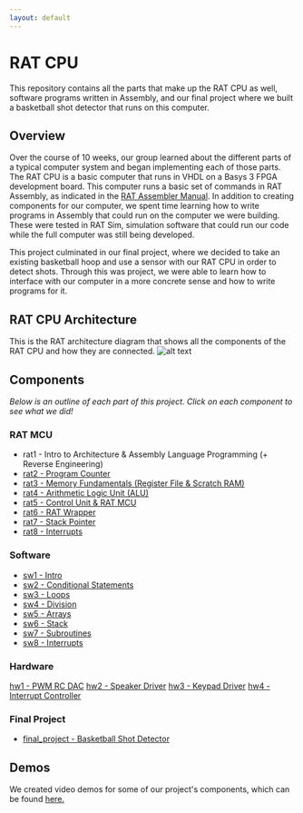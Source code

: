 ```yaml
---
layout: default
---
```


# RAT CPU
This repository contains all the parts that make up the RAT CPU as well, software programs written in Assembly, and our final project where we built a basketball shot detector that runs on this computer.

## Overview
Over the course of 10 weeks, our group learned about the different parts of a typical computer system and began implementing each of those parts. The RAT CPU is a basic computer that runs in VHDL on a Basys 3 FPGA development board. This computer runs a basic set of commands in RAT Assembly, as indicated in the [RAT Assembler Manual][manual-link]. In addition to creating components for our computer, we spent time learning how to write programs in Assembly that could run on the computer we were building. These were tested in RAT Sim, simulation software that could run our code while the full computer was still being developed.

This project culminated in our final project, where we decided to take an existing basketball hoop and use a sensor with our RAT CPU in order to detect shots. Through this was project, we were able to learn how to interface with our computer in a more concrete sense and how to write programs for it.

## RAT CPU Architecture
This is the RAT architecture diagram that shows all the components of the RAT CPU and how they are connected.
![alt text][rat-architecture]

## Components
*Below is an outline of each part of this project. Click on each component to see what we did!*

### RAT MCU
* rat1 - Intro to Architecture & Assembly Language Programming (+ Reverse Engineering)
* [rat2 - Program Counter](https://jpanged.github.io/rat-cpu/rat2)
* [rat3 - Memory Fundamentals (Register File & Scratch RAM)](https://jpanged.github.io/rat-cpu/rat3)
* [rat4 - Arithmetic Logic Unit (ALU)](https://jpanged.github.io/rat-cpu/rat4)
* [rat5 - Control Unit & RAT MCU](https://jpanged.github.io/rat-cpu/rat5)
* [rat6 - RAT Wrapper](https://jpanged.github.io/rat-cpu/rat6)
* [rat7 - Stack Pointer](https://jpanged.github.io/rat-cpu/rat7)
* [rat8 - Interrupts](https://jpanged.github.io/rat-cpu/rat8)

### Software
* [sw1 - Intro](https://jpanged.github.io/rat-cpu/sw1)
* [sw2 - Conditional Statements](https://jpanged.github.io/rat-cpu/sw2)
* [sw3 - Loops](https://jpanged.github.io/rat-cpu/sw3)
* [sw4 - Division](https://jpanged.github.io/rat-cpu/sw4)
* [sw5 - Arrays](https://jpanged.github.io/rat-cpu/sw5)
* [sw6 - Stack](https://jpanged.github.io/rat-cpu/sw6)
* [sw7 - Subroutines](https://jpanged.github.io/rat-cpu/sw7)
* [sw8 - Interrupts](https://jpanged.github.io/rat-cpu/sw8)

### Hardware
[hw1 - PWM RC DAC](https://jpanged.github.io/rat-cpu/hw1)
[hw2 - Speaker Driver](https://jpanged.github.io/rat-cpu/hw2)
[hw3 - Keypad Driver](https://jpanged.github.io/rat-cpu/hw3)
[hw4 - Interrupt Controller](https://jpanged.github.io/rat-cpu/hw4)

### Final Project
* [final_project - Basketball Shot Detector](https://jpanged.github.io/rat-cpu/final_project)

## Demos
We created video demos for some of our project's components, which can be found [here.](https://jpanged.github.io/rat-cpu/demos)

<!-- Links -->
[rat-architecture]: https://i.imgur.com/mDBrb0T.jpg "RAT Architecture"
[manual-link]: https://drive.google.com/open?id=1VU7gsbydXKgvxlIF617siI2qLKeLrev5
